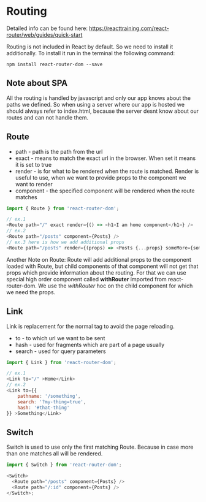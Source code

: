 # Routing

Detailed info can be found here: https://reacttraining.com/react-router/web/guides/quick-start

Routing is not included in React by default. So we need to install it additionally.
To install it run in the terminal the following command:

```
npm install react-router-dom --save
```

## Note about SPA

All the routing is handled by javascript and only our app knows about the paths we defined. So when using a server where our app is hosted we should always refer to index.html, because the server desnt know about our routes and can not handle them.

## Route

- path - path is the path from the url
- exact - means to match the exact url in the browser. When set it means it is set to true
- render - is for what to be rendered when the route is matched. Render is useful to use, when we want to provide props to the component we want to render
- component - the specified component will be rendered when the route matches

```javascript
import { Route } from 'react-router-dom';

// ex.1
<Route path="/" exact render={() => <h1>I am home component</h1>} />
// ex.2
<Route path="/posts" component={Posts} />
// ex.3 here is how we add additional props
<Route path="/posts" render={(props) => <Posts {...props} someMore={someMore} />}>

```

Another Note on Route: Route will add additional props to the component loaded with Route, but child components of that component will not get that props which provide information about the routing. For that we can use special high order component called **withRouter** imported from react-router-dom.
We use the _withRouter_ hoc on the child component for which we need the props.

## Link

Link is replacement for the normal <a> tag to avoid the page reloading.

- to - to which url we want to be sent
- hash - used for fragments which are part of a page usually
- search - used for query parameters

```javascript
import { Link } from 'react-router-dom';

// ex.1
<Link to="/" >Home</Link>
// ex.2
<Link to={{
    pathname: '/something',
    search: '?my-thing=true',
    hash: '#that-thing'
}} >Something</Link>

```

## Switch

Switch is used to use only the first matching Route. Because in case more than one matches all will be rendered.

```javascript
import { Switch } from 'react-router-dom';

<Switch>
  <Route path="/posts" component={Posts} />
  <Route path="/:id" component={Posts} />
</Switch>;
```
